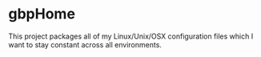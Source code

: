 # gbpHome
This project packages all of my Linux/Unix/OSX configuration files which I want to stay constant across all environments.
